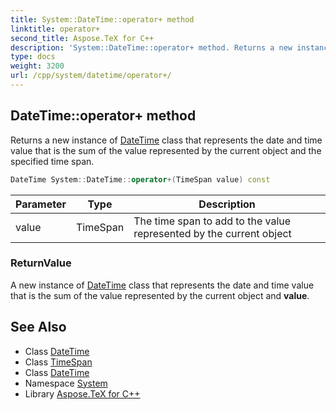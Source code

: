 ```yaml
---
title: System::DateTime::operator+ method
linktitle: operator+
second_title: Aspose.TeX for C++
description: 'System::DateTime::operator+ method. Returns a new instance of DateTime class that represents the date and time value that is the sum of the value represented by the current object and the specified time span in C++.'
type: docs
weight: 3200
url: /cpp/system/datetime/operator+/
---
```

## DateTime::operator+ method


Returns a new instance of [DateTime](../) class that represents the date and time value that is the sum of the value represented by the current object and the specified time span.

```cpp
DateTime System::DateTime::operator+(TimeSpan value) const
```


| Parameter | Type | Description |
| --- | --- | --- |
| value | TimeSpan | The time span to add to the value represented by the current object |

### ReturnValue

A new instance of [DateTime](../) class that represents the date and time value that is the sum of the value represented by the current object and **value**.

## See Also

* Class [DateTime](../)
* Class [TimeSpan](../../timespan/)
* Class [DateTime](../)
* Namespace [System](../../)
* Library [Aspose.TeX for C++](../../../)
